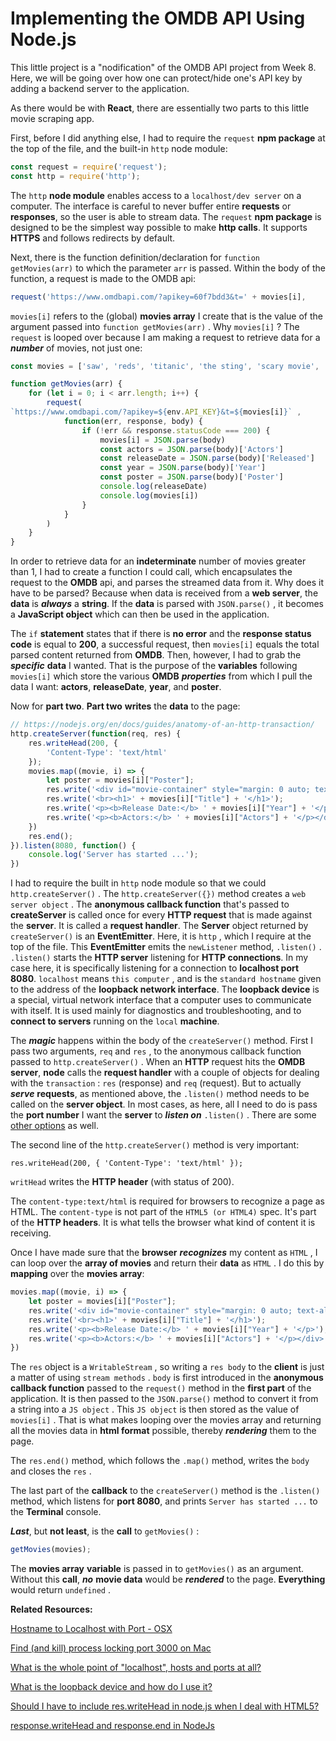 # Implementing the OMDB API Using Node.js

This little project is a "nodification" of the OMDB API project from Week 8. Here, we will be going over how one can protect/hide one's API key by adding a backend server to the application.

As there would be with **React**, there are essentially two parts to this little movie scraping app.

First, before I did anything else, I had to require the `request` **npm package** at the top of the file, and the built-in `http` node module:

``` js
const request = require('request');
const http = require('http');
```

The `http` **node module** enables access to a `localhost/dev server` on a computer. The interface is careful to never buffer entire **requests** or **responses**, so the user is able to stream data. The `request` **npm package** is designed to be the simplest way possible to make **http calls**. It supports **HTTPS** and follows redirects by default.

Next, there is the function definition/declaration for `function getMovies(arr)` to which the parameter `arr` is passed. Within the body of the function, a request is made to the OMDB api:

``` js
request('https://www.omdbapi.com/?apikey=60f7bdd3&t=' + movies[i],
```

`movies[i]` refers to the (global) **movies array** I create that is the value of the argument passed into `function getMovies(arr)` . Why `movies[i]` ? The `request` is looped over because I am making a request to retrieve data for a ***number*** of movies, not just one:

``` js
const movies = ['saw', 'reds', 'titanic', 'the sting', 'scary movie', 'sunset boulevard', 'scream', 'rear window', 'all about eve', 'suspicion'];

function getMovies(arr) {
    for (let i = 0; i < arr.length; i++) {
        request(
`https://www.omdbapi.com/?apikey=${env.API_KEY}&t=${movies[i]}` ,
            function(err, response, body) {
                if (!err && response.statusCode === 200) {
                    movies[i] = JSON.parse(body)
                    const actors = JSON.parse(body)['Actors']
                    const releaseDate = JSON.parse(body)['Released']
                    const year = JSON.parse(body)['Year']
                    const poster = JSON.parse(body)['Poster']
                    console.log(releaseDate)
                    console.log(movies[i])
                }
            }
        )
    }
}
```

In order to retrieve data for an **indeterminate** number of movies greater than 1, I had to create a function I could call, which encapsulates the request to the **OMDB** api, and parses the streamed data from it. Why does it have to be parsed? Because when data is received from a **web server**, the **data** is ***always*** a **string**. If the **data** is parsed with `JSON.parse()` , it becomes a **JavaScript object** which can then be used in the application. 

The `if` **statement** states that if there is **no error** and the **response status code** is equal to **200**, a successful request, then `movies[i]` equals the total parsed content returned from **OMDB**. Then, however, I had to grab the ***specific*** **data** I wanted. That is the purpose of the **variables** following `movies[i]` which store the various **OMDB** ***properties*** from which I pull the data I want: **actors**, **releaseDate**, **year**, and **poster**.

Now for **part two**. **Part two** **writes** the **data** to the page:

``` js
// https://nodejs.org/en/docs/guides/anatomy-of-an-http-transaction/
http.createServer(function(req, res) {
    res.writeHead(200, {
        'Content-Type': 'text/html'
    });
    movies.map((movie, i) => {
        let poster = movies[i]["Poster"];
        res.write('<div id="movie-container" style="margin: 0 auto; text-align: center"><img src=' + poster + '>');
        res.write('<br><h1>' + movies[i]["Title"] + '</h1>');
        res.write('<p><b>Release Date:</b> ' + movies[i]["Year"] + '</p>');
        res.write('<p><b>Actors:</b> ' + movies[i]["Actors"] + '</p></div>');
    })
    res.end();
}).listen(8080, function() {
    console.log('Server has started ...');
})
```

I had to require the built in `http` node module so that we could `http.createServer()` . The `http.createServer({})` method creates a `web server object` . The **anonymous callback function** that's passed to **createServer** is called once for every **HTTP request** that is made against the **server**. It is called a **request handler**. The **Server** object 
returned by `createServer()` is an **EventEmitter**. Here, it is `http` , which I require at the top of the file. This **EventEmitter** emits the `newListener` method, `.listen()` . `.listen()` starts the **HTTP server** listening for **HTTP connections**. In my case here, it is specifically listening for a connection to **localhost port 8080**. `localhost` means `this computer` , and is the `standard hostname` given to the address of the **loopback network interface**. The **loopback device** is a special, virtual network interface that a computer uses to communicate with itself. It is used mainly for diagnostics and troubleshooting, and to **connect to servers** running on the `local` **machine**.

The ***magic*** happens within the body of the `createServer()` method. First I pass two arguments, `req` and `res` , to the anonymous callback function passed to `http.createServer()` . When an **HTTP** request hits the **OMDB server**, **node** calls the **request handler** with a couple of objects for dealing with the `transaction` : `res` (response) and `req` (request). But to actually ***serve*** **requests**, as mentioned above, the `.listen()` method needs to be called on the **server object**. In most cases, as here, all I need to do is pass the **port number** I want the **server** to ***listen on*** `.listen()` . There are some [other options](https://nodejs.org/api/http.html) as well.

The second line of the `http.createServer()` method is very important:

``` 
res.writeHead(200, { 'Content-Type': 'text/html' });
```

`writHead` writes the **HTTP header** (with status of 200).

The `content-type:text/html` is required for browsers to recognize a page as HTML. The `content-type` is not part of the `HTML5 (or HTML4)` spec. It's part of the **HTTP headers**. It is what tells the browser what kind of content it is receiving.

Once I have made sure that the **browser** ***recognizes*** my content as `HTML` , I can loop over the **array of movies** and return their **data** as `HTML` . I do this by **mapping** over the **movies array**:

``` js
movies.map((movie, i) => {
    let poster = movies[i]["Poster"];
    res.write('<div id="movie-container" style="margin: 0 auto; text-align: center"><img src=' + poster + '>');
    res.write('<br><h1>' + movies[i]["Title"] + '</h1>');
    res.write('<p><b>Release Date:</b> ' + movies[i]["Year"] + '</p>');
    res.write('<p><b>Actors:</b> ' + movies[i]["Actors"] + '</p></div>');
})
```

The `res` object is a `WritableStream` , so writing a `res body` to the **client** is just a matter of using `stream methods` . `body` is first introduced in the **anonymous callback function** passed to the `request()` method in the **first part** of the application. It is then passed to the `JSON.parse()` method to convert it from a string into a `JS object` . This `JS object` is then stored as the value of `movies[i]` . That is what makes looping over the movies array and returning all the movies data in **html format** possible, thereby ***rendering*** them to the page.

The `res.end()` method, which follows the `.map()` method, writes the `body` and closes the `res` .

The last part of the **callback** to the `createServer()` method is the `.listen()` method, which listens for **port 8080**, and prints `Server has started ...` to the **Terminal** console.

***Last***, but **not least**, is the **call** to `getMovies()` :

``` js
getMovies(movies);
```

The **movies array** **variable** is passed in to `getMovies()` as an argument. Without this **call**, ***no*** **movie data** would be ***rendered*** to the page. **Everything** would return `undefined` .

**Related Resources:**

[Hostname to Localhost with Port - OSX](https://serverfault.com/questions/574116/hostname-to-localhost-with-port-osx)

[Find (and kill) process locking port 3000 on Mac](https://stackoverflow.com/questions/3855127/find-and-kill-process-locking-port-3000-on-mac)

[What is the whole point of "localhost", hosts and ports at all?](https://stackoverflow.com/questions/1946193/whats-the-whole-point-of-localhost-hosts-and-ports-at-all)

[What is the loopback device and how do I use it?](https://askubuntu.com/questions/247625/what-is-the-loopback-device-and-how-do-i-use-it)

[Should I have to include res.writeHead in node.js when I deal with HTML5?](https://stackoverflow.com/questions/17003590/should-i-have-to-include-res-writehead-in-node-js-when-i-deal-with-html5)

[response.writeHead and response.end in NodeJs](https://stackoverflow.com/questions/14243100/response-writehead-and-response-end-in-nodejs)
